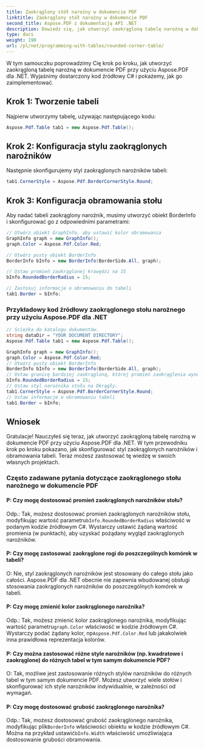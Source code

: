 ```yaml
---
title: Zaokrąglony stół narożny w dokumencie PDF
linktitle: Zaokrąglony stół narożny w dokumencie PDF
second_title: Aspose.PDF z dokumentacją API .NET
description: Dowiedz się, jak utworzyć zaokrągloną tabelę narożną w dokumencie PDF przy użyciu Aspose.PDF dla .NET.
type: docs
weight: 190
url: /pl/net/programming-with-tables/rounded-corner-table/
---
```

W tym samouczku poprowadzimy Cię krok po kroku, jak utworzyć zaokrągloną tabelę narożną w dokumencie PDF przy użyciu Aspose.PDF dla .NET. Wyjaśnimy dostarczony kod źródłowy C# i pokażemy, jak go zaimplementować.

## Krok 1: Tworzenie tabeli
Najpierw utworzymy tabelę, używając następującego kodu:

```csharp
Aspose.Pdf.Table tab1 = new Aspose.Pdf.Table();
```

## Krok 2: Konfiguracja stylu zaokrąglonych narożników
Następnie skonfigurujemy styl zaokrąglonych narożników tabeli:

```csharp
tab1.CornerStyle = Aspose.Pdf.BorderCornerStyle.Round;
```

## Krok 3: Konfiguracja obramowania stołu
Aby nadać tabeli zaokrąglony narożnik, musimy utworzyć obiekt BorderInfo i skonfigurować go z odpowiednimi parametrami:

```csharp
// Utwórz obiekt GraphInfo, aby ustawić kolor obramowania
GraphInfo graph = new GraphInfo();
graph.Color = Aspose.Pdf.Color.Red;

// Utwórz pusty obiekt BorderInfo
BorderInfo bInfo = new BorderInfo(BorderSide.All, graph);

// Ustaw promień zaokrąglonej krawędzi na 15
bInfo.RoundedBorderRadius = 15;

// Zastosuj informacje o obramowaniu do tabeli
tab1.Border = bInfo;
```

### Przykładowy kod źródłowy zaokrąglonego stołu narożnego przy użyciu Aspose.PDF dla .NET

```csharp
// Ścieżka do katalogu dokumentów.
string dataDir = "YOUR DOCUMENT DIRECTORY";
Aspose.Pdf.Table tab1 = new Aspose.Pdf.Table();

GraphInfo graph = new GraphInfo();
graph.Color = Aspose.Pdf.Color.Red;
// Utwórz pusty obiekt BorderInfo
BorderInfo bInfo = new BorderInfo(BorderSide.All, graph);
// Ustaw granicę bardziej zaokrągloną, której promień zaokrąglenia wynosi 15
bInfo.RoundedBorderRadius = 15;
// Ustaw styl narożnika stołu na Okrągły.
tab1.CornerStyle = Aspose.Pdf.BorderCornerStyle.Round;
// Ustaw informacje o obramowaniu tabeli
tab1.Border = bInfo;
```

## Wniosek
Gratulacje! Nauczyłeś się teraz, jak utworzyć zaokrągloną tabelę narożną w dokumencie PDF przy użyciu Aspose.PDF dla .NET. W tym przewodniku krok po kroku pokazano, jak skonfigurować styl zaokrąglonych narożników i obramowania tabeli. Teraz możesz zastosować tę wiedzę w swoich własnych projektach.

### Często zadawane pytania dotyczące zaokrąglonego stołu narożnego w dokumencie PDF

#### P: Czy mogę dostosować promień zaokrąglonych narożników stołu?

Odp.: Tak, możesz dostosować promień zaokrąglonych narożników stołu, modyfikując wartość parametru`bInfo.RoundedBorderRadius` właściwość w podanym kodzie źródłowym C#. Wystarczy ustawić żądaną wartość promienia (w punktach), aby uzyskać pożądany wygląd zaokrąglonych narożników.

#### P: Czy mogę zastosować zaokrąglone rogi do poszczególnych komórek w tabeli?

O: Nie, styl zaokrąglonych narożników jest stosowany do całego stołu jako całości. Aspose.PDF dla .NET obecnie nie zapewnia wbudowanej obsługi stosowania zaokrąglonych narożników do poszczególnych komórek w tabeli.

#### P: Czy mogę zmienić kolor zaokrąglonego narożnika?

 Odp.: Tak, możesz zmienić kolor zaokrąglonego narożnika, modyfikując wartość parametru`graph.Color` właściwość w kodzie źródłowym C#. Wystarczy podać żądany kolor, np`Aspose.Pdf.Color.Red` lub jakakolwiek inna prawidłowa reprezentacja kolorów.

#### P: Czy można zastosować różne style narożników (np. kwadratowe i zaokrąglone) do różnych tabel w tym samym dokumencie PDF?

O: Tak, możliwe jest zastosowanie różnych stylów narożników do różnych tabel w tym samym dokumencie PDF. Możesz utworzyć wiele stołów i skonfigurować ich style narożników indywidualnie, w zależności od wymagań.

#### P: Czy mogę dostosować grubość zaokrąglonego narożnika?

 Odp.: Tak, możesz dostosować grubość zaokrąglonego narożnika, modyfikując plik`BorderInfo` właściwości obiektu w kodzie źródłowym C#. Można na przykład ustawić`bInfo.Width` właściwość umożliwiająca dostosowanie grubości obramowania.